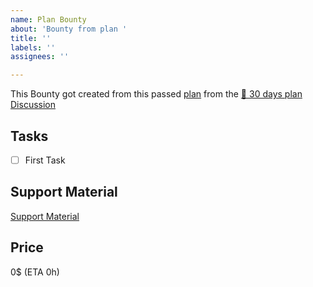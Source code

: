 ```yaml
---
name: Plan Bounty
about: 'Bounty from plan '
title: ''
labels: ''
assignees: ''

---
```


This Bounty got created from this passed [plan](link) from the [📜 30 days plan Discussion](https://github.com/mylife-plus/myLife/discussions/1)

## Tasks
- [ ] First Task

## Support Material
[Support Material](link)

## Price
0$ (ETA 0h)
